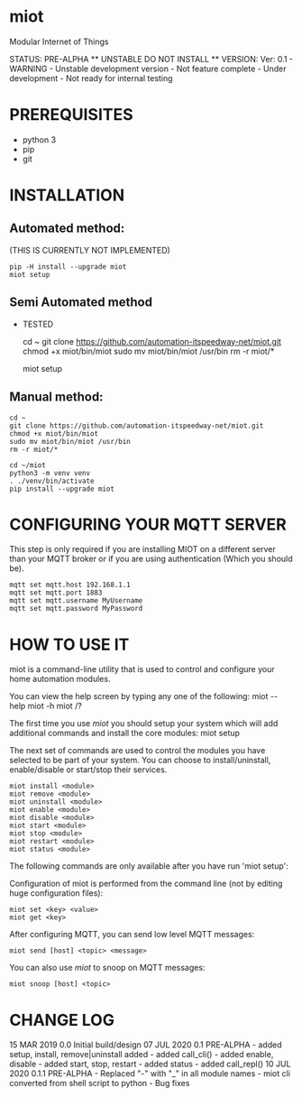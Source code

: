 # miot
Modular Internet of Things

STATUS:  PRE-ALPHA  ** UNSTABLE DO NOT INSTALL **
VERSION: Ver: 0.1
    - WARNING - Unstable development version
    - Not feature complete
    - Under development
    - Not ready for internal testing

# PREREQUISITES

* python 3
* pip
* git

# INSTALLATION

## Automated method:
(THIS IS CURRENTLY NOT IMPLEMENTED)

    pip -H install --upgrade miot
    miot setup

## Semi Automated method
- TESTED

    cd ~
    git clone https://github.com/automation-itspeedway-net/miot.git
    chmod +x miot/bin/miot
    sudo mv miot/bin/miot /usr/bin
    rm -r miot/*
    
    miot setup

## Manual method:

    cd ~    
    git clone https://github.com/automation-itspeedway-net/miot.git
    chmod +x miot/bin/miot
    sudo mv miot/bin/miot /usr/bin
    rm -r miot/*
    
    cd ~/miot
    python3 -m venv venv
    . ./venv/bin/activate
    pip install --upgrade miot


# CONFIGURING YOUR MQTT SERVER
This step is only required if you are installing MIOT on a different server than your MQTT broker or if you are using authentication (Which you should be).

    mqtt set mqtt.host 192.168.1.1
    mqtt set mqtt.port 1883
    mqtt set mqtt.username MyUsername
    mqtt set mqtt.password MyPassword
    
# HOW TO USE IT

miot is a command-line utility that is used to control and configure your home automation modules.

You can view the help screen by typing any one of the following:
    miot --help
    miot -h
    miot /?

The first time you use *miot* you should setup your system which will add additional commands and install the core modules:
    miot setup
    
The next set of commands are used to control the modules you have selected to be part of your system. You can choose to install/uninstall, enable/disable or start/stop their services.

    miot install <module>
    miot remove <module>
    miot uninstall <module>
    miot enable <module>
    miot disable <module>
    miot start <module>
    miot stop <module>
    miot restart <module>
    miot status <module>

The following commands are only available after you have run 'miot setup':

Configuration of miot is performed from the command line (not by editing huge configuration files):

    miot set <key> <value>
    miot get <key>
    
After configuring MQTT, you can send low level MQTT messages:

    miot send [host] <topic> <message>

You can also use *miot* to snoop on MQTT messages:

    miot snoop [host] <topic>

# CHANGE LOG

15 MAR 2019  0.0  Initial build/design
07 JUL 2020  0.1  PRE-ALPHA
    - added setup, install, remove|uninstall added
    - added call_cli()
    - added enable, disable
    - added start, stop, restart
    - added status
    - added call_repl()
10 JUL 2020  0.1.1  PRE-ALPHA
    - Replaced "-" with "_" in all module names
    - miot cli converted from shell script to python
    - Bug fixes

    
